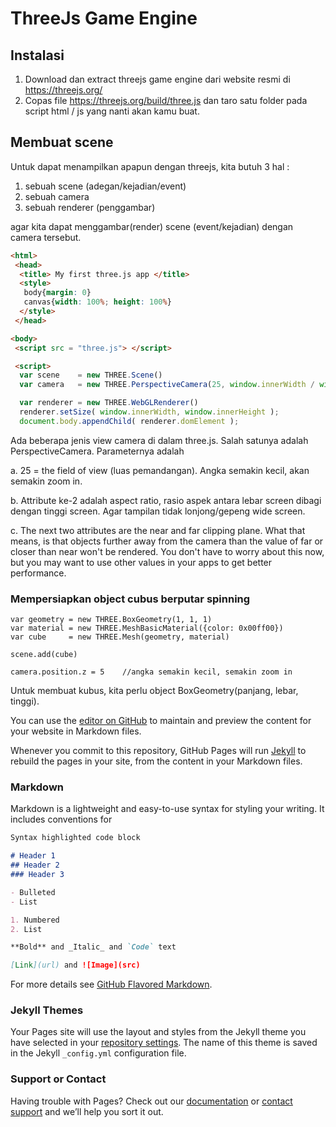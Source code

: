 # ThreeJs Game Engine


## Instalasi

   1. Download dan extract threejs game engine dari website resmi di  https://threejs.org/ 
   2. Copas file https://threejs.org/build/three.js dan taro satu folder pada script html / js yang nanti akan kamu buat.

## Membuat scene

   Untuk dapat menampilkan apapun dengan threejs, kita butuh 3 hal :
   1. sebuah scene (adegan/kejadian/event)
   2. sebuah camera
   3. sebuah renderer (penggambar)
   
   agar kita dapat menggambar(render) scene (event/kejadian) dengan camera tersebut.
   ```markdown
   <html>
    <head>
     <title> My first three.js app </title>
     <style>
      body{margin: 0}
      canvas{width: 100%; height: 100%}
     </style>
    </head>

   <body>
    <script src = "three.js"> </script>

    <script>
     var scene    = new THREE.Scene()
     var camera   = new THREE.PerspectiveCamera(25, window.innerWidth / window.innerHeight, 0.1, 1000)
   
     var renderer = new THREE.WebGLRenderer()   
     renderer.setSize( window.innerWidth, window.innerHeight );
     document.body.appendChild( renderer.domElement );
   ```
   Ada beberapa jenis view camera di dalam three.js. Salah satunya adalah PerspectiveCamera. Parameternya adalah

   a. 25 = the field of view (luas pemandangan). Angka semakin kecil, akan semakin zoom in.

   b. Attribute ke-2 adalah aspect ratio, rasio aspek antara lebar screen dibagi dengan tinggi screen.
      Agar tampilan tidak lonjong/gepeng wide screen.

   c. The next two attributes are the near and far clipping plane. What that means, is that objects further
      away from the camera than the value of far or closer than near won't be rendered. You don't have to
      worry about this now, but you may want to use other values in your apps to get better performance.

### Mempersiapkan object cubus berputar spinning

    var geometry = new THREE.BoxGeometry(1, 1, 1)
    var material = new THREE.MeshBasicMaterial({color: 0x00ff00})
    var cube     = new THREE.Mesh(geometry, material)
    
    scene.add(cube)
    
    camera.position.z = 5    //angka semakin kecil, semakin zoom in
    
   Untuk membuat kubus, kita perlu object BoxGeometry(panjang, lebar, tinggi).







You can use the [editor on GitHub](https://github.com/nengkya/nengkya.github.io/edit/master/index.md) to maintain and preview the content for your website in Markdown files.

Whenever you commit to this repository, GitHub Pages will run [Jekyll](https://jekyllrb.com/) to rebuild the pages in your site, from the content in your Markdown files.

### Markdown

Markdown is a lightweight and easy-to-use syntax for styling your writing. It includes conventions for

```markdown
Syntax highlighted code block

# Header 1
## Header 2
### Header 3

- Bulleted
- List

1. Numbered
2. List

**Bold** and _Italic_ and `Code` text

[Link](url) and ![Image](src)
```

For more details see [GitHub Flavored Markdown](https://guides.github.com/features/mastering-markdown/).

### Jekyll Themes

Your Pages site will use the layout and styles from the Jekyll theme you have selected in your [repository settings](https://github.com/nengkya/nengkya.github.io/settings). The name of this theme is saved in the Jekyll `_config.yml` configuration file.

### Support or Contact

Having trouble with Pages? Check out our [documentation](https://help.github.com/categories/github-pages-basics/) or [contact support](https://github.com/contact) and we’ll help you sort it out.
